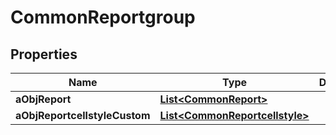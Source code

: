 

# CommonReportgroup

## Properties

Name | Type | Description | Notes
------------ | ------------- | ------------- | -------------
**aObjReport** | [**List&lt;CommonReport&gt;**](CommonReport.md) |  | 
**aObjReportcellstyleCustom** | [**List&lt;CommonReportcellstyle&gt;**](CommonReportcellstyle.md) |  | 




